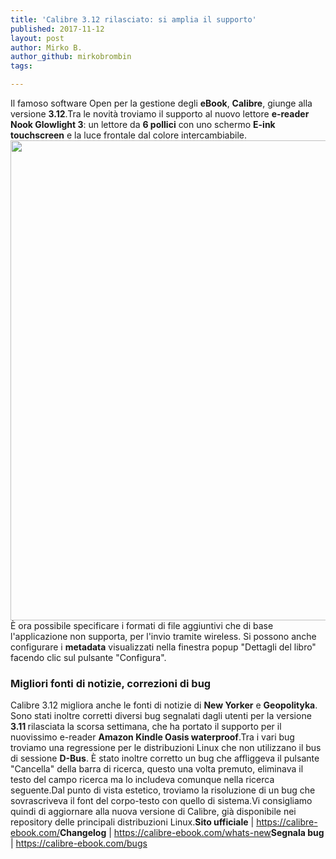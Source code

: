 ```yaml
---
title: 'Calibre 3.12 rilasciato: si amplia il supporto'
published: 2017-11-12
layout: post
author: Mirko B.
author_github: mirkobrombin
tags:

---
```

Il famoso software Open per la gestione degli <strong>eBook</strong>, <strong>Calibre</strong>, giunge alla versione  <strong>3.12</strong>.Tra le novità troviamo il supporto al <strong> </strong>nuovo lettore <strong>e-reader Nook Glowlight 3</strong>: un lettore da <strong>6 pollici</strong> con uno schermo <strong>E-ink  touchscreen</strong> e la luce frontale dal colore intercambiabile.<img class="aligncenter size-full wp-image-2899 size-full wp-image-210" src="https://linuxhub.it/wordpress/wp-content/uploads/2017/11/Screenshot-from-2015-06-29-00_06_49.png" alt="" width="1366" height="768" />È ora possibile specificare i formati di file aggiuntivi  che di base l'applicazione non supporta, per l'invio tramite wireless.  Si possono anche configurare i <strong>metadata</strong> visualizzati nella finestra popup "Dettagli del libro" facendo clic sul pulsante "Configura".<h3 style="text-align: left;">Migliori fonti di notizie, correzioni di bug</h3>Calibre 3.12 migliora anche le fonti di notizie di <strong>New Yorker</strong> e <strong>Geopolityka</strong>. Sono stati inoltre corretti diversi bug segnalati dagli utenti per la versione <strong>3.11 </strong> rilasciata la scorsa settimana, che ha portato il supporto per il nuovissimo e-reader  <strong>Amazon Kindle Oasis waterproof</strong>.Tra i vari bug troviamo una regressione per le distribuzioni Linux che non utilizzano il bus di sessione <strong>D-Bus</strong>. È stato inoltre corretto un bug che affliggeva il pulsante "Cancella" della barra di ricerca, questo una volta premuto, eliminava il testo del campo ricerca ma lo includeva comunque nella ricerca seguente.Dal punto di vista estetico, troviamo la risoluzione di un bug che sovrascriveva il font del corpo-testo con quello di sistema.Vi consigliamo quindi di aggiornare alla nuova versione di Calibre, già disponibile nei repository delle principali distribuzioni Linux.<strong>Sito ufficiale</strong> | <a href="https://calibre-ebook.com/">https://calibre-ebook.com/</a><strong>Changelog</strong> | <a href="https://calibre-ebook.com/whats-new">https://calibre-ebook.com/whats-new</a><strong>Segnala bug</strong> | <a href="https://calibre-ebook.com/bugs">https://calibre-ebook.com/bugs</a>